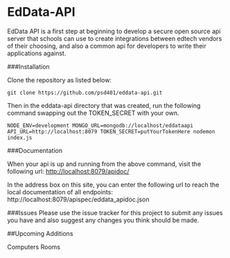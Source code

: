 EdData-API
==========

EdData API is a first step at beginning to develop a secure open source api server that schools can use to create integrations between edtech vendors of their choosing, and also a common api for developers to write their applications against.

###Installation

Clone the repository as listed below:

`git clone https://github.com/psd401/eddata-api.git`

Then in the eddata-api directory that was created, run the following command swapping out the TOKEN_SECRET with your own.

`NODE_ENV=development MONGO_URL=mongodb://localhost/eddataapi API_URL=http://localhost:8079 TOKEN_SECRET=putYourTokenHere nodemon index.js`

###Documentation

When your api is up and running from the above command, visit the following url: [http://localhost:8079/apidoc/](http://localhost:8079/apidoc/)

In the address box on this site, you can enter the following url to reach the local documentation of all endpoints: http://localhost:8079/apispec/eddata_apidoc.json

###Issues
Please use the issue tracker for this project to submit any issues you have and also suggest any changes you think should be made.

##Upcoming Additions

Computers
Rooms

